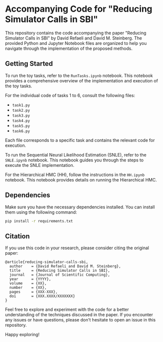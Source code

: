 # Accompanying Code for "Reducing Simulator Calls in SBI"

This repository contains the code accompanying the paper "Reducing Simulator Calls in SBI" by David Refaeli and David M. Steinberg. The provided Python and Jupyter Notebook files are organized to help you navigate through the implementation of the proposed methods.

## Getting Started

To run the toy tasks, refer to the `RunTasks.ipynb` notebook. This notebook provides a comprehensive overview of the implementation and execution of the toy tasks.

For the individual code of tasks 1 to 6, consult the following files:
- `task1.py`
- `task2.py`
- `task3.py`
- `task4.py`
- `task5.py`
- `task6.py`

Each file corresponds to a specific task and contains the relevant code for execution.

To run the Sequential Neural Likelihood Estimation (SNLE), refer to the `SNLE.ipynb` notebook. This notebook guides you through the steps to execute the SNLE implementation.

For the Hierarchical HMC (HH), follow the instructions in the `HH.ipynb` notebook. This notebook provides details on running the Hierarchical HMC.

## Dependencies

Make sure you have the necessary dependencies installed. You can install them using the following command:

```bash
pip install -r requirements.txt
```

## Citation

If you use this code in your research, please consider citing the original paper:

```
@article{reducing-simulator-calls-sbi,
  author    = {David Refaeli and David M. Steinberg},
  title     = {Reducing Simulator Calls in SBI},
  journal   = {Journal of Scientific Computing},
  year      = {YYYY},
  volume    = {XX},
  number    = {XX},
  pages     = {XXX-XXX},
  doi       = {XXX.XXXX/XXXXXXX}
}
```

Feel free to explore and experiment with the code for a better understanding of the techniques discussed in the paper. If you encounter any issues or have questions, please don't hesitate to open an issue in this repository.

Happy exploring!